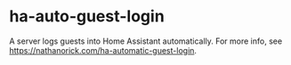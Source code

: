 # ha-auto-guest-login
A server logs guests into Home Assistant automatically.
For more info, see https://nathanorick.com/ha-automatic-guest-login.
